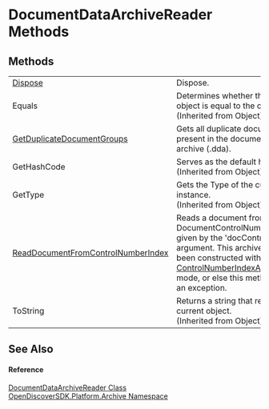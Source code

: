 # DocumentDataArchiveReader Methods




## Methods
<table>
<tr>
<td><a href="6e4d4bdb-0c90-6eb3-bb71-1911f33332dc">Dispose</a></td>
<td>Dispose.</td></tr>
<tr>
<td>Equals</td>
<td>Determines whether the specified object is equal to the current object.<br />(Inherited from Object)</td></tr>
<tr>
<td><a href="0f8900ca-e6e3-4cde-5cba-6a1d6e862968">GetDuplicateDocumentGroups</a></td>
<td>Gets all duplicate document groups present in the document data archive (.dda).</td></tr>
<tr>
<td>GetHashCode</td>
<td>Serves as the default hash function.<br />(Inherited from Object)</td></tr>
<tr>
<td>GetType</td>
<td>Gets the Type of the current instance.<br />(Inherited from Object)</td></tr>
<tr>
<td><a href="3013bbb3-659d-9f80-9acb-bdf3d1762e12">ReadDocumentFromControlNumberIndex</a></td>
<td>Reads a document from the DocumentControlNumberIndex given by the 'docControlNumber' argument. This archive must have been constructed with <a href="538ab7c5-b13b-3c10-4390-8575e6175c14">ControlNumberIndexAndHeaderOnly</a> mode, or else this method will throw an exception.</td></tr>
<tr>
<td>ToString</td>
<td>Returns a string that represents the current object.<br />(Inherited from Object)</td></tr>
</table>

## See Also


#### Reference
<a href="2a65ab11-cb67-f74a-b87a-61814d9c3b11">DocumentDataArchiveReader Class</a>  
<a href="8fac0511-5eca-a179-d28a-c0a07e46597f">OpenDiscoverSDK.Platform.Archive Namespace</a>  
